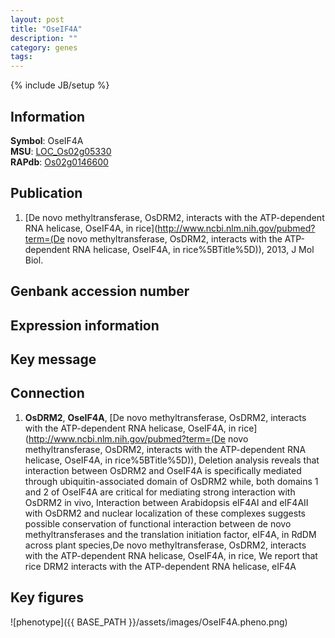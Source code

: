 ```yaml
---
layout: post
title: "OseIF4A"
description: ""
category: genes
tags: 
---
```

{% include JB/setup %}

## Information
__Symbol__: OseIF4A  
__MSU__: [LOC_Os02g05330](http://rice.plantbiology.msu.edu/cgi-bin/ORF_infopage.cgi?orf=LOC_Os02g05330)  
__RAPdb__: [Os02g0146600](http://rapdb.dna.affrc.go.jp/viewer/gbrowse_details/irgsp1?name=Os02g0146600)  

## Publication
1. [De novo methyltransferase, OsDRM2, interacts with the ATP-dependent RNA helicase, OseIF4A, in rice](http://www.ncbi.nlm.nih.gov/pubmed?term=(De novo methyltransferase, OsDRM2, interacts with the ATP-dependent RNA helicase, OseIF4A, in rice%5BTitle%5D)), 2013, J Mol Biol.

## Genbank accession number

## Expression information

## Key message

## Connection
1. __OsDRM2__, __OseIF4A__, [De novo methyltransferase, OsDRM2, interacts with the ATP-dependent RNA helicase, OseIF4A, in rice](http://www.ncbi.nlm.nih.gov/pubmed?term=(De novo methyltransferase, OsDRM2, interacts with the ATP-dependent RNA helicase, OseIF4A, in rice%5BTitle%5D)),  Deletion analysis reveals that interaction between OsDRM2 and OseIF4A is specifically mediated through ubiquitin-associated domain of OsDRM2 while, both domains 1 and 2 of OseIF4A are critical for mediating strong interaction with OsDRM2 in vivo, Interaction between Arabidopsis eIF4AI and eIF4AII with OsDRM2 and nuclear localization of these complexes suggests possible conservation of functional interaction between de novo methyltransferases and the translation initiation factor, eIF4A, in RdDM across plant species,De novo methyltransferase, OsDRM2, interacts with the ATP-dependent RNA helicase, OseIF4A, in rice, We report that rice DRM2 interacts with the ATP-dependent RNA helicase, eIF4A

## Key figures
![phenotype]({{ BASE_PATH }}/assets/images/OseIF4A.pheno.png)


